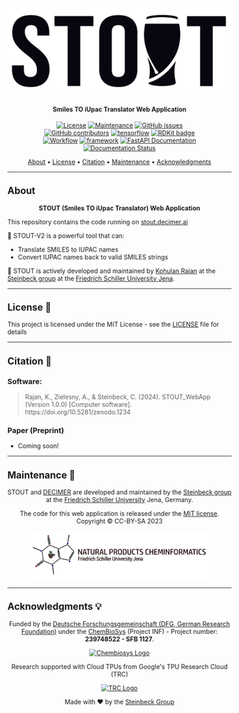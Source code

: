 <h1 align="center">
  <a href="https://stout.decimer.ai/" target="_blank">
    <img src="/frontend/public/STOUT.png" width="600" alt="STOUT Logo">
  </a>
</h1>

<h4 align="center">Smiles TO iUpac Translator Web Application</h4>

<p align="center">
  <a href="https://opensource.org/licenses/MIT"><img src="https://img.shields.io/badge/License-MIT%202.0-blue.svg" alt="License"></a>
  <a href="https://GitHub.com/Kohulan/STOUT_WebApp/graphs/commit-activity"><img src="https://img.shields.io/badge/Maintained%3F-yes-blue.svg" alt="Maintenance"></a>
  <a href="https://GitHub.com/Kohulan/STOUT_WebApp/issues/"><img src="https://img.shields.io/github/issues/Kohulan/STOUT_WebApp.svg" alt="GitHub issues"></a>
  <br>
  <a href="https://GitHub.com/Kohulan/STOUT_WebApp/graphs/contributors/"><img src="https://img.shields.io/github/contributors/Kohulan/STOUT_WebApp.svg" alt="GitHub contributors"></a>
  <a href="https://www.tensorflow.org"><img src="https://img.shields.io/badge/TensorFlow-2.15.0-FF6F00.svg?style=flat&logo=tensorflow" alt="tensorflow"></a>
  <a href="https://www.rdkit.org/"><img src="https://img.shields.io/badge/Powered%20by-RDKit-3838ff.svg?logo=data:image/png;base64,iVBORw0KGgoAAAANSUhEUgAAABAAAAAQBAMAAADt3eJSAAAABGdBTUEAALGPC/xhBQAAACBjSFJNAAB6JgAAgIQAAPoAAACA6AAAdTAAAOpgAAA6mAAAF3CculE8AAAAFVBMVEXc3NwUFP8UPP9kZP+MjP+0tP////9ZXZotAAAAAXRSTlMAQObYZgAAAAFiS0dEBmFmuH0AAAAHdElNRQfmAwsPGi+MyC9RAAAAQElEQVQI12NgQABGQUEBMENISUkRLKBsbGwEEhIyBgJFsICLC0iIUdnExcUZwnANQWfApKCK4doRBsKtQFgKAQC5Ww1JEHSEkAAAACV0RVh0ZGF0ZTpjcmVhdGUAMjAyMi0wMy0xMVQxNToyNjo0NyswMDowMDzr2J4AAAAldEVYdGRhdGU6bW9kaWZ5ADIwMjItMDMtMTFUMTU6MjY6NDcrMDA6MDBNtmAiAAAAAElFTkSuQmCC" alt="RDKit badge"></a>
  <br>
  <a href="https://github.com/Kohulan/STOUT_WebApp/actions/workflows/release-please.yml"><img src="https://github.com/Kohulan/STOUT_WebApp/actions/workflows/release-please.yml/badge.svg" alt="Workflow"></a>
  <a href="https://fastapi.tiangolo.com/"><img src="https://img.shields.io/badge/Framework-FastAPI-blue?style" alt="framework"></a>
  <a href="https://stout.api.decimer.ai/latest/docs"><img src="https://img.shields.io/badge/docs-fastapi-blue" alt="FastAPI Documentation"></a>
  <a href="https://stout-web-application.readthedocs.io/en/latest/?badge=latest"><img src="https://readthedocs.org/projects/stout-web-application/badge/?version=latest" alt="Documentation Status"></a>
</p>

<p align="center">
  <a href="#about">About</a> •
  <a href="#license">License</a> •
  <a href="#citation">Citation</a> •
  <a href="#maintenance">Maintenance</a> •
  <a href="#acknowledgments">Acknowledgments</a>
</p>

<hr>

## About

<p align="center">
  <b>STOUT (Smiles TO iUpac Translator) Web Application</b>
</p>

This repository contains the code running on [stout.decimer.ai](https://stout.decimer.ai)

🧪 STOUT-V2 is a powerful tool that can:
- Translate SMILES to IUPAC names
- Convert IUPAC names back to valid SMILES strings

🔬 STOUT is actively developed and maintained by [Kohulan Rajan](https://kohulanr.com) at the [Steinbeck group](https://cheminf.uni-jena.de/) at the [Friedrich Schiller University Jena](https://www.uni-jena.de/).

<hr>

## License :scroll:

This project is licensed under the MIT License - see the [LICENSE](https://github.com/Kohulan/STOUT_WebApp/blob/main/LICENSE) file for details

<hr>

## Citation :newspaper:

### Software:
<blockquote>
Rajan, K., Zielesny, A., & Steinbeck, C. (2024). STOUT_WebApp (Version 1.0.0) [Computer software]. https://doi.org/10.5281/zenodo.1234
</blockquote>

### Paper (Preprint)
- Coming soon!

<hr>

## Maintenance :wrench:

<p align="center">
  STOUT and <a href="https://decimer.ai">DECIMER</a> are developed and maintained by the <a href="https://cheminf.uni-jena.de">Steinbeck group</a> at the <a href="https://www.uni-jena.de/en/">Friedrich Schiller University</a> Jena, Germany.
</p>

<p align="center">
  The code for this web application is released under the <a href="https://opensource.org/licenses/MIT">MIT license</a>. Copyright © CC-BY-SA 2023
</p>

<p align="center">
  <a href="https://cheminf.uni-jena.de/" target="_blank">
    <img src="https://github.com/Kohulan/DECIMER-Image-to-SMILES/blob/master/assets/CheminfGit.png" width="400" alt="cheminf Logo">
  </a>
</p>

<hr>

## Acknowledgments :bulb:

<p align="center">
  Funded by the <a href="https://www.dfg.de/">Deutsche Forschungsgemeinschaft (DFG, German Research Foundation)</a> under the <a href="https://www.chembiosys.de/en/">ChemBioSys</a> (Project INF) - Project number: <b>239748522 - SFB 1127</b>.
</p>

<p align="center">
  <a href="https://www.chembiosys.de/en/welcome.html" target="_blank">
    <img src="https://github.com/Steinbeck-Lab/cheminformatics-microservice/assets/30716951/45c8e153-8322-4563-a51d-cbdbe4e08627" width="300" alt="Chembiosys Logo">
  </a>
</p>

<p align="center">
  Research supported with Cloud TPUs from Google's TPU Research Cloud (TRC)
</p>

<p align="center">
  <a href="https://sites.research.google/trc/about/" target="_blank">
    <img src="https://user-images.githubusercontent.com/30716951/220350828-913e6645-6a0a-403c-bcb8-160d061d4606.png" width="300" alt="TRC Logo">
  </a>
</p>
<p align="center">
  Made with ❤️ by the <a href="https://cheminf.uni-jena.de">Steinbeck Group</a> 
